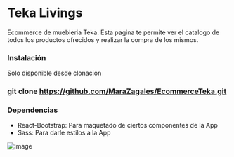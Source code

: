 # Teka Livings

Ecommerce de muebleria Teka. Esta pagina te permite ver el catalogo de todos los productos ofrecidos y realizar la compra de los mismos.


### Instalación

Solo disponible desde clonacion

### git clone https://github.com/MaraZagales/EcommerceTeka.git

### Dependencias

- React-Bootstrap: Para maquetado de ciertos componentes de la App 
- Sass: Para darle estilos a la App 

![image](https://github.com/MaraZagales/EcommerceTeka/blob/main/public/assets/git-teka.gif)